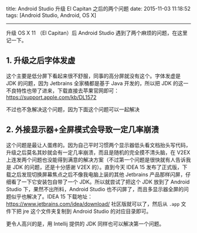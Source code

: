 title: Android Studio 升级 El Capitan 之后的两个问题
date: 2015-11-03 11:18:52
tags: [Android Studio, Android, OS X]

---

升级 OS X 11 （El Capitan）后 Android Studio 遇到了两个麻烦的问题，在这里记一下。

## 1. 升级之后字体发虚
   
这个主要是低分屏下看起来很不舒服，同事的高分屏就没有这个。字体发虚是 JDK 的问题，因为 Jetbrains 全家桶都是基于 Java 开发的，所以把 JDK 的这一不良特性也带了进来，下载直接去苹果官网即可：https://support.apple.com/kb/DL1572

不过也不急解决这个问题，因为下面这个问题可以一起解决
   
## 2. 外接显示器+全屏模式会导致一定几率崩溃

这个问题是最让人蛋疼的。因为自己平时习惯两个显示器低头看文档抬头写代码，升级之后莫名其妙就会有一定几率崩溃，而且是随机的完全摸不清头脑，在 V2EX 上连发两个问题也没能得到满意的解决方案（不过第一个问题是很快就有人告诉我是 JDK 的问题，还是十分感谢 V2EX 的）。直到今天 IDEA 15 发布了正式版，下载之后发现切换屏幕焦点之后不像我电脑上装的其他 Jetbrains 产品那样闪屏，仔细看了一下它安装包自带了一个 JDK。所以就尝试了把这个 JDK 放到了 Android Studio 下，果然不出所料，Android Studio 也不闪屏了，而且多显示器全屏的问题似乎也解决了。IDEA 15 下载地址：https://www.jetbrains.com/idea/download/ 社区版就可以了，然后从 `.app` 文件下把 jre 这个文件夹复制到 Android Studio 的对应目录即可。

更令人高兴的是，用 Intellij 提供的 JDK 同样也可以解决第一个问题。